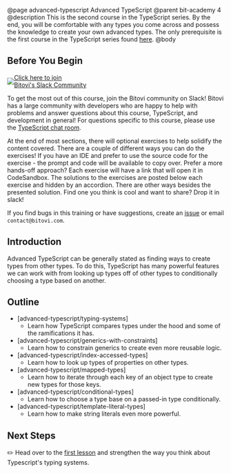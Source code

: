 @page advanced-typescript Advanced TypeScript
@parent bit-academy 4
@description This is the second course in the TypeScript series. By the end, you will be comfortable with any types you come across and possess the knowledge to create your own advanced types. The only prerequisite is the first course in the TypeScript series found [here](learn-typescript.html).
@body

## Before You Begin

<a href="https://www.bitovi.com/community/slack" style="display:flex;align-items:center">
<img src="https://cdn.brandfolder.io/5H442O3W/as/pl546j-7le8zk-5guop3/Slack_RGB.png?width=200" style="float:left"/> <span style="display: inline-block;">Click here to join<br/>Bitovi's Slack Community</span></a>

To get the most out of this course, join the Bitovi community on Slack! Bitovi has a large community with developers who are happy to help with problems and answer questions about this course, TypeScript, and development in general! For questions specific to this course, please use the [TypeScript chat room](https://app.slack.com/client/TFDAQA9D4/CJ4K07T7F).

At the end of most sections, there will optional exercises to help solidify the content covered. There are a couple of different ways you can do the exercises! If you have an IDE and prefer to use the source code for the exercise - the prompt and code will be available to copy over. Prefer a more hands-off approach? Each exercise will have a link that will open it in CodeSandbox. The solutions to the exercises are posted below each exercise and hidden by an accordion. There are other ways besides the presented solution. Find one you think is cool and want to share? Drop it in slack!

If you find bugs in this training or have suggestions, create an [issue](https://github.com/bitovi/academy/issues) or email `contact@bitovi.com`.

## Introduction

Advanced TypeScript can be generally stated as finding ways to create types from other types. To do this, TypeScript has many powerful features we can work with from looking up types off of other types to conditionally choosing a type based on another.

## Outline

- [advanced-typescript/typing-systems]
  - Learn how TypeScript compares types under the hood and some of the ramifications it has.
- [advanced-typescript/generics-with-constraints]
  - Learn how to constrain generics to create even more reusable logic.
- [advanced-typescript/index-accessed-types]
  - Learn how to look up types of properties on other types.
- [advanced-typescript/mapped-types]
  - Learn how to iterate through each key of an object type to create new types for those keys.
- [advanced-typescript/conditional-types]
  - Learn how to choose a type base on a passed-in type conditionally.
- [advanced-typescript/template-literal-types]
  - Learn how to make string literals even more powerful.

## Next Steps

✏️ Head over to the [first lesson](advanced-typescript/typing-systems.html) and strengthen the way you think about Typescript's typing systems.
